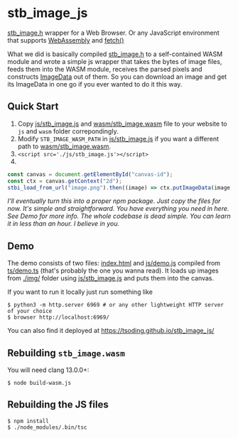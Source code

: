 # stb\_image\_js

[stb_image.h](https://github.com/nothings/stb) wrapper for a Web Browser. Or any JavaScript environment that supports [WebAssembly](https://webassembly.org/) and [fetch()](https://developer.mozilla.org/en-US/docs/Web/API/Fetch_API)

What we did is basically compiled [stb_image.h](https://github.com/nothings/stb) to a self-contained WASM module and wrote a simple js wrapper that takes the bytes of image files, feeds them into the WASM module, receives the parsed pixels and constructs [ImageData](https://developer.mozilla.org/en-US/docs/Web/API/ImageData) out of them. So you can download an image and get its ImageData in one go if you ever wanted to do it this way.

## Quick Start

1. Copy [js/stb_image.js](./js/stb_image.js) and [wasm/stb_image.wasm](./wasm/stb_image.wasm) file to your website to `js` and `wasm` folder correpondingly.
1. Modify `STB_IMAGE_WASM_PATH` in [js/stb_image.js](./js/stb_image.js) if you want a different path to [wasm/stb_image.wasm](./wasm/stb_image.wasm).
1. `<script src='./js/stb_image.js'></script>`
1.

```javascript
const canvas = document.getElementById("canvas-id");
const ctx = canvas.getContext("2d");
stbi_load_from_url("image.png").then((image) => ctx.putImageData(image, 0, 0));
```

*I'll eventually turn this into a proper npm package. Just copy the files for now. It's simple and straightforward. You have everything you need in here. See Demo for more info. The whole codebase is dead simple. You can learn it in less than an hour. I believe in you.*

## Demo

The demo consists of two files: [index.html](./index.html) and [js/demo.js](./js/demo.js) compiled from [ts/demo.ts](./ts/demo.ts) (that's probably the one you wanna read). It loads up images from [./img/](./img/) folder using [js/stb_image.js](./js/stb_image.js) and puts them into the canvas.

If you want to run it locally just run something like

```console
$ python3 -m http.server 6969 # or any other lightweight HTTP server of your choice
$ browser http://localhost:6969/
```

You can also find it deployed at https://tsoding.github.io/stb_image_js/

## Rebuilding `stb_image.wasm`

You will need clang 13.0.0+:

```console
$ node build-wasm.js
```

## Rebuilding the JS files

```console
$ npm install
$ ./node_modules/.bin/tsc
```
